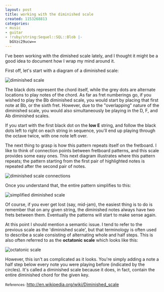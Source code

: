 ```yaml
---
layout: post
title: working with the diminished scale
created: 1153268813
categories:
- music
- guitar
- !ruby/string:Sequel::SQL::Blob |-
  bGVzc29ucw==
---
```

I've been working with the dimished scale lately, and I thought it might be a good idea to document how I wrap my mind around it.

First off, let's start with a diagram of a diminished scale:

<img class="transparent" src="/home/?q=system/files/diminished-scale.png" alt="diminished scale"/>

The black dots represent the chord itself, while the grey dots are alternate locations to play notes of the chord. As far as fret numberings go, if you wished to play the Bb diminished scale, you would start by placing that first note at Bb, or the sixth fret. However, due to the "overlapping" nature of the diminished scale, you would also simultaneously be playing in the D, F, and Ab diminished scales.

If you start with the first black dot on the <strong>low E</strong> string, and follow the black dots left to right on each string in sequence, you'll end up playing through the octave twice, with one note left over.

The next thing to grasp is how this pattern repeats itself on the fretboard. I like to think of connection points between fretboard patterns, and this scale provides some easy ones. This next diagram illustrates where this pattern repeats; the pattern starting from the first pair of highlighted notes is repeated after the second pair of notes.

<img class="transparent" src="/home/?q=system/files/diminished-connections.png" alt="diminished scale connections"/>

Once you understand that, the entire pattern simplifies to this:

<img class="transparent" src="/home/?q=system/files/diminished-simplified.png" alt="simplified diminished scale"/>

Of course, if you ever get lost (say, mid-jam), the easiest thing is to do is remember that on any given string, the diminished notes always have two frets between them. Eventually the patterns will start to make sense again.

At this point I should mention a semantic issue. I tend to refer to the previous scale as the 'diminished scale', but that terminology is often used to describe a scale consisting of alternating whole and half steps. This is also often referred to as the <strong>octatonic scale</strong> which looks like this:

<img class="transparent" src="/home/?q=system/files/octatonic-scale.png" alt="octatonic scale"/>

However, this isn't as complicated as it looks. You're simply adding a note a half step below every note you were playing before (indicated by the circles). It's called a diminished scale because it does, in fact, contain the entire diminished chord for the given key.

<small>References:</small>
<a href="http://en.wikipedia.org/wiki/Diminished_scale">http://en.wikipedia.org/wiki/Diminished_scale</a>
